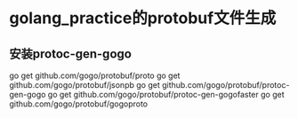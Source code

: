 # golang_practice的protobuf文件生成

## 安装protoc-gen-gogo
go get github.com/gogo/protobuf/proto
go get github.com/gogo/protobuf/jsonpb
go get github.com/gogo/protobuf/protoc-gen-gogo
go get github.com/gogo/protobuf/protoc-gen-gogofaster
go get github.com/gogo/protobuf/gogoproto

